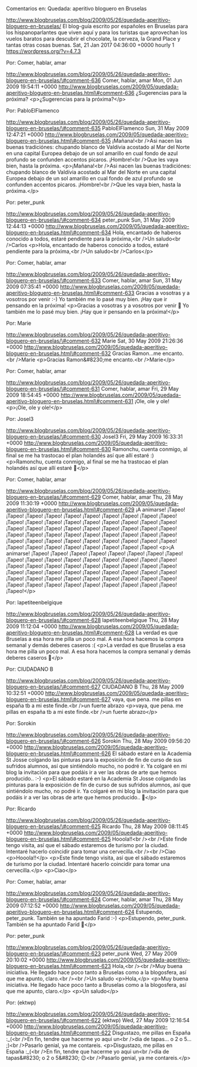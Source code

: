 Comentarios en: Quedada: aperitivo bloguero en Bruselas

http://www.blogbruselas.com/blog/2009/05/26/quedada-aperitivo-bloguero-en-bruselas/
El blog-guía escrito por españoles en Bruselas para los hispanoparlantes
que viven aquí y para los turistas que aprovechan los vuelos baratos
para descubrir el chocolate, la cerveza, la Grand Place y tantas otras
cosas buenas. Sat, 21 Jan 2017 04:36:00 +0000 hourly 1
https://wordpress.org/?v=4.7.3

Por: Comer, hablar, amar

http://www.blogbruselas.com/blog/2009/05/26/quedada-aperitivo-bloguero-en-bruselas/\#comment-636
Comer, hablar, amar Mon, 01 Jun 2009 19:54:11 +0000
http://www.blogbruselas.com/2009/05/quedada-aperitivo-bloguero-en-bruselas.html\#comment-636
¿Sugerencias para la próxima? \<p\>¿Sugerencias para la próxima?\</p\>

Por: PabloElFlamenco

http://www.blogbruselas.com/blog/2009/05/26/quedada-aperitivo-bloguero-en-bruselas/\#comment-635
PabloElFlamenco Sun, 31 May 2009 12:47:21 +0000
http://www.blogbruselas.com/2009/05/quedada-aperitivo-bloguero-en-bruselas.html\#comment-635
¡Mañana!&lt;br /&gt;Asi nacen las buenas tradiciónes: chupando blanco de
Valdívia acostado al Mar del Norte en una capital Europea debajo de un
sol amarillo en cual fondo de azul profundo se confunden accentos
picaros. ¡Hombre!&lt;br /&gt;Que les vaya bien, hasta la próxima.
\<p\>¡Mañana!\<br /\>Asi nacen las buenas tradiciónes: chupando blanco
de Valdívia acostado al Mar del Norte en una capital Europea debajo de
un sol amarillo en cual fondo de azul profundo se confunden accentos
picaros. ¡Hombre!\<br /\>Que les vaya bien, hasta la próxima.\</p\>

Por: peter\_punk

http://www.blogbruselas.com/blog/2009/05/26/quedada-aperitivo-bloguero-en-bruselas/\#comment-634
peter\_punk Sun, 31 May 2009 12:44:13 +0000
http://www.blogbruselas.com/2009/05/quedada-aperitivo-bloguero-en-bruselas.html\#comment-634
Hola, encantado de haberos conocido a todos, estaré pendiente para la
próxima,&lt;br /&gt;Un saludo&lt;br /&gt;Carlos \<p\>Hola, encantado de
haberos conocido a todos, estaré pendiente para la próxima,\<br /\>Un
saludo\<br /\>Carlos\</p\>

Por: Comer, hablar, amar

http://www.blogbruselas.com/blog/2009/05/26/quedada-aperitivo-bloguero-en-bruselas/\#comment-633
Comer, hablar, amar Sun, 31 May 2009 07:35:41 +0000
http://www.blogbruselas.com/2009/05/quedada-aperitivo-bloguero-en-bruselas.html\#comment-633
Gracias a vosotras y a vosotros por venir :-) Yo también me lo pasé muy
bien. ¡Hay que ir pensando en la próxima! \<p\>Gracias a vosotras y a
vosotros por venir 🙂 Yo también me lo pasé muy bien. ¡Hay que ir
pensando en la próxima!\</p\>

Por: Marie

http://www.blogbruselas.com/blog/2009/05/26/quedada-aperitivo-bloguero-en-bruselas/\#comment-632
Marie Sat, 30 May 2009 21:26:36 +0000
http://www.blogbruselas.com/2009/05/quedada-aperitivo-bloguero-en-bruselas.html\#comment-632
Gracias Ramon\...me encanto.&lt;br /&gt;Marie \<p\>Gracias
Ramon&\#8230;me encanto.\<br /\>Marie\</p\>

Por: Comer, hablar, amar

http://www.blogbruselas.com/blog/2009/05/26/quedada-aperitivo-bloguero-en-bruselas/\#comment-631
Comer, hablar, amar Fri, 29 May 2009 18:54:45 +0000
http://www.blogbruselas.com/2009/05/quedada-aperitivo-bloguero-en-bruselas.html\#comment-631
¡Ole, ole y ole! \<p\>¡Ole, ole y ole!\</p\>

Por: Josel3

http://www.blogbruselas.com/blog/2009/05/26/quedada-aperitivo-bloguero-en-bruselas/\#comment-630
Josel3 Fri, 29 May 2009 16:33:31 +0000
http://www.blogbruselas.com/2009/05/quedada-aperitivo-bloguero-en-bruselas.html\#comment-630
Ramonchu, cuenta conmigo, al final se me ha trastocao el plan holandés
así que allí estaré :) \<p\>Ramonchu, cuenta conmigo, al final se me ha
trastocao el plan holandés así que allí estaré 🙂\</p\>

Por: Comer, hablar, amar

http://www.blogbruselas.com/blog/2009/05/26/quedada-aperitivo-bloguero-en-bruselas/\#comment-629
Comer, hablar, amar Thu, 28 May 2009 11:30:19 +0000
http://www.blogbruselas.com/2009/05/quedada-aperitivo-bloguero-en-bruselas.html\#comment-629
¡A animarse! ¡Tapeo! ¡Tapeo! ¡Tapeo! ¡Tapeo! ¡Tapeo! ¡Tapeo! ¡Tapeo!
¡Tapeo! ¡Tapeo! ¡Tapeo! ¡Tapeo! ¡Tapeo! ¡Tapeo! ¡Tapeo! ¡Tapeo! ¡Tapeo!
¡Tapeo! ¡Tapeo! ¡Tapeo! ¡Tapeo! ¡Tapeo! ¡Tapeo! ¡Tapeo! ¡Tapeo! ¡Tapeo!
¡Tapeo! ¡Tapeo! ¡Tapeo! ¡Tapeo! ¡Tapeo! ¡Tapeo! ¡Tapeo! ¡Tapeo! ¡Tapeo!
¡Tapeo! ¡Tapeo! ¡Tapeo! ¡Tapeo! ¡Tapeo! ¡Tapeo! ¡Tapeo! ¡Tapeo! ¡Tapeo!
¡Tapeo! ¡Tapeo! ¡Tapeo! ¡Tapeo! ¡Tapeo! ¡Tapeo! ¡Tapeo! ¡Tapeo! ¡Tapeo!
¡Tapeo! ¡Tapeo! \<p\>¡A animarse! ¡Tapeo! ¡Tapeo! ¡Tapeo! ¡Tapeo!
¡Tapeo! ¡Tapeo! ¡Tapeo! ¡Tapeo! ¡Tapeo! ¡Tapeo! ¡Tapeo! ¡Tapeo! ¡Tapeo!
¡Tapeo! ¡Tapeo! ¡Tapeo! ¡Tapeo! ¡Tapeo! ¡Tapeo! ¡Tapeo! ¡Tapeo! ¡Tapeo!
¡Tapeo! ¡Tapeo! ¡Tapeo! ¡Tapeo! ¡Tapeo! ¡Tapeo! ¡Tapeo! ¡Tapeo! ¡Tapeo!
¡Tapeo! ¡Tapeo! ¡Tapeo! ¡Tapeo! ¡Tapeo! ¡Tapeo! ¡Tapeo! ¡Tapeo! ¡Tapeo!
¡Tapeo! ¡Tapeo! ¡Tapeo! ¡Tapeo! ¡Tapeo! ¡Tapeo! ¡Tapeo! ¡Tapeo! ¡Tapeo!
¡Tapeo! ¡Tapeo! ¡Tapeo! ¡Tapeo! ¡Tapeo!\</p\>

Por: lapetiteenbelgique

http://www.blogbruselas.com/blog/2009/05/26/quedada-aperitivo-bloguero-en-bruselas/\#comment-628
lapetiteenbelgique Thu, 28 May 2009 11:12:04 +0000
http://www.blogbruselas.com/2009/05/quedada-aperitivo-bloguero-en-bruselas.html\#comment-628
La verdad es que Bruselas a esa hora me pilla un poco mal. A esa hora
hacemos la compra semanal y demás deberes caseros :( \<p\>La verdad es
que Bruselas a esa hora me pilla un poco mal. A esa hora hacemos la
compra semanal y demás deberes caseros 🙁\</p\>

Por: CIUDADANO B

http://www.blogbruselas.com/blog/2009/05/26/quedada-aperitivo-bloguero-en-bruselas/\#comment-627
CIUDADANO B Thu, 28 May 2009 10:32:51 +0000
http://www.blogbruselas.com/2009/05/quedada-aperitivo-bloguero-en-bruselas.html\#comment-627
vaya, que pena. me pillas en españa tb a mi este finde.&lt;br /&gt;un
fuerte abrazo \<p\>vaya, que pena. me pillas en españa tb a mi este
finde.\<br /\>un fuerte abrazo\</p\>

Por: Sorokin

http://www.blogbruselas.com/blog/2009/05/26/quedada-aperitivo-bloguero-en-bruselas/\#comment-626
Sorokin Thu, 28 May 2009 09:56:20 +0000
http://www.blogbruselas.com/2009/05/quedada-aperitivo-bloguero-en-bruselas.html\#comment-626
El sábado estaré en la Academia St Josse colgando las pinturas para la
exposición de fin de curso de sus sufridos alumnos, así que sintiéndolo
mucho, no podré ir. Ya colgaré en mi blog la invitación para que podáis
ir a ver las obras de arte que hemos producido.. :-) \<p\>El sábado
estaré en la Academia St Josse colgando las pinturas para la exposición
de fin de curso de sus sufridos alumnos, así que sintiéndolo mucho, no
podré ir. Ya colgaré en mi blog la invitación para que podáis ir a ver
las obras de arte que hemos producido.. 🙂\</p\>

Por: Ricardo

http://www.blogbruselas.com/blog/2009/05/26/quedada-aperitivo-bloguero-en-bruselas/\#comment-625
Ricardo Thu, 28 May 2009 08:11:45 +0000
http://www.blogbruselas.com/2009/05/quedada-aperitivo-bloguero-en-bruselas.html\#comment-625
Hooola!!&lt;br /&gt;&lt;br /&gt;Este finde tengo visita, así que el
sábado estaremos de turismo por la ciudad. Intentaré hacerlo coincidir
para tomar una cervecilla.&lt;br /&gt;&lt;br /&gt;Ciao
\<p\>Hooola!!\</p\> \<p\>Este finde tengo visita, así que el sábado
estaremos de turismo por la ciudad. Intentaré hacerlo coincidir para
tomar una cervecilla.\</p\> \<p\>Ciao\</p\>

Por: Comer, hablar, amar

http://www.blogbruselas.com/blog/2009/05/26/quedada-aperitivo-bloguero-en-bruselas/\#comment-624
Comer, hablar, amar Thu, 28 May 2009 07:12:52 +0000
http://www.blogbruselas.com/2009/05/quedada-aperitivo-bloguero-en-bruselas.html\#comment-624
Estupendo, peter\_punk. También se ha apuntado Farid :-) \<p\>Estupendo,
peter\_punk. También se ha apuntado Farid 🙂\</p\>

Por: peter\_punk

http://www.blogbruselas.com/blog/2009/05/26/quedada-aperitivo-bloguero-en-bruselas/\#comment-623
peter\_punk Wed, 27 May 2009 20:10:02 +0000
http://www.blogbruselas.com/2009/05/quedada-aperitivo-bloguero-en-bruselas.html\#comment-623
Hola,&lt;br /&gt;&lt;br /&gt;Muy buena iniciativa. He llegado hace poco
tanto a Bruselas como a la blogosfera, así que me apunto, claro.&lt;br
/&gt;&lt;br /&gt;Un saludo \<p\>Hola,\</p\> \<p\>Muy buena iniciativa.
He llegado hace poco tanto a Bruselas como a la blogosfera, así que me
apunto, claro.\</p\> \<p\>Un saludo\</p\>

Por: (ektwp)

http://www.blogbruselas.com/blog/2009/05/26/quedada-aperitivo-bloguero-en-bruselas/\#comment-622
(ektwp) Wed, 27 May 2009 12:16:54 +0000
http://www.blogbruselas.com/2009/05/quedada-aperitivo-bloguero-en-bruselas.html\#comment-622
Disgustazo, me pillas en España :\_(&lt;br /&gt;En fin, tendre que
hacerme yo aqui un&lt;br /&gt;dia de tapas\... o 2 o 5\... ;)&lt;br
/&gt;Pasarlo genial, ya me contareis. \<p\>Disgustazo, me pillas en
España :\_(\<br /\>En fin, tendre que hacerme yo aqui un\<br /\>dia de
tapas&\#8230; o 2 o 5&\#8230; 😉\<br /\>Pasarlo genial, ya me
contareis.\</p\>
